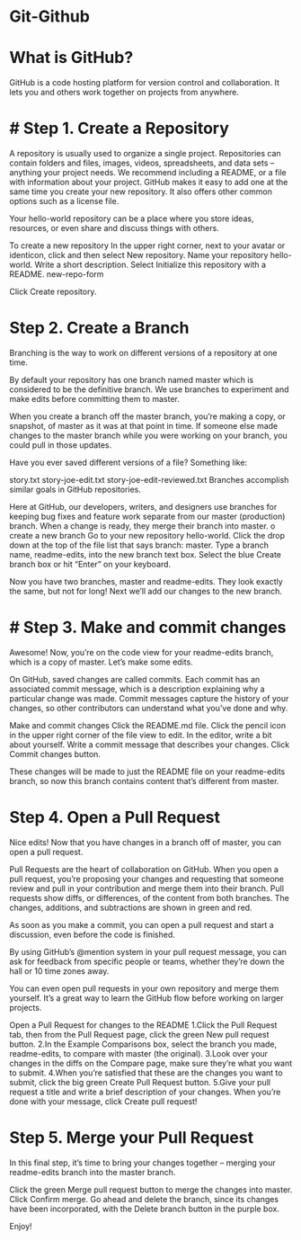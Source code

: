 # Git-Github
# What is GitHub?
GitHub is a code hosting platform for version control and collaboration. It lets you and others work together on projects from anywhere.

# # Step 1. Create a Repository
A repository is usually used to organize a single project. Repositories can contain folders and files, images, videos, spreadsheets, and data sets – anything your project needs. We recommend including a README, or a file with information about your project. GitHub makes it easy to add one at the same time you create your new repository. It also offers other common options such as a license file.

Your hello-world repository can be a place where you store ideas, resources, or even share and discuss things with others.

To create a new repository
In the upper right corner, next to your avatar or identicon, click  and then select New repository.
Name your repository hello-world.
Write a short description.
Select Initialize this repository with a README.
new-repo-form

Click Create repository.

# Step 2. Create a Branch
Branching is the way to work on different versions of a repository at one time.

By default your repository has one branch named master which is considered to be the definitive branch. We use branches to experiment and make edits before committing them to master.

When you create a branch off the master branch, you’re making a copy, or snapshot, of master as it was at that point in time. If someone else made changes to the master branch while you were working on your branch, you could pull in those updates.

Have you ever saved different versions of a file? Something like:

story.txt
story-joe-edit.txt
story-joe-edit-reviewed.txt
Branches accomplish similar goals in GitHub repositories.

Here at GitHub, our developers, writers, and designers use branches for keeping bug fixes and feature work separate from our master (production) branch. When a change is ready, they merge their branch into master.
o create a new branch
Go to your new repository hello-world.
Click the drop down at the top of the file list that says branch: master.
Type a branch name, readme-edits, into the new branch text box.
Select the blue Create branch box or hit “Enter” on your keyboard.

Now you have two branches, master and readme-edits. They look exactly the same, but not for long! Next we’ll add our changes to the new branch.


# # Step 3. Make and commit changes
Awesome! Now, you’re on the code view for your readme-edits branch, which is a copy of master. Let’s make some edits.

On GitHub, saved changes are called commits. Each commit has an associated commit message, which is a description explaining why a particular change was made. Commit messages capture the history of your changes, so other contributors can understand what you’ve done and why.

Make and commit changes
Click the README.md file.
Click the  pencil icon in the upper right corner of the file view to edit.
In the editor, write a bit about yourself.
Write a commit message that describes your changes.
Click Commit changes button.

These changes will be made to just the README file on your readme-edits branch, so now this branch contains content that’s different from master.


# Step 4. Open a Pull Request
Nice edits! Now that you have changes in a branch off of master, you can open a pull request.

Pull Requests are the heart of collaboration on GitHub. When you open a pull request, you’re proposing your changes and requesting that someone review and pull in your contribution and merge them into their branch. Pull requests show diffs, or differences, of the content from both branches. The changes, additions, and subtractions are shown in green and red.

As soon as you make a commit, you can open a pull request and start a discussion, even before the code is finished.

By using GitHub’s @mention system in your pull request message, you can ask for feedback from specific people or teams, whether they’re down the hall or 10 time zones away.

You can even open pull requests in your own repository and merge them yourself. It’s a great way to learn the GitHub flow before working on larger projects.

Open a Pull Request for changes to the README
1.Click the  Pull Request tab, then from the Pull Request page, click the green New pull request button.
2.In the Example Comparisons box, select the branch you made, readme-edits, to compare with master (the original).
3.Look over your changes in the diffs on the Compare page, make sure they’re what you want to submit.
4.When you’re satisfied that these are the changes you want to submit, click the big green Create Pull Request button.
5.Give your pull request a title and write a brief description of your changes.
When you’re done with your message, click Create pull request!


# Step 5. Merge your Pull Request
In this final step, it’s time to bring your changes together – merging your readme-edits branch into the master branch.

Click the green Merge pull request button to merge the changes into master.
Click Confirm merge.
Go ahead and delete the branch, since its changes have been incorporated, with the Delete branch button in the purple box.

Enjoy!

